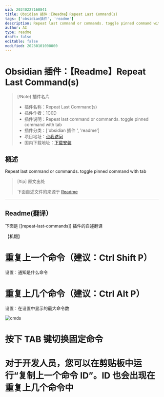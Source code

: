 ```yaml
---
uid: 20240227160841
title: Obsidian 插件：【Readme】Repeat Last Command(s)
tags: ['obsidian插件', 'readme']
description: Repeat last command or commands. toggle pinned command with tab
author: AI
type: readme
draft: false
editable: false
modified: 20230101000000
---
```


# Obsidian 插件：【Readme】Repeat Last Command(s)

> [!Note] 插件名片
> - 插件名称：Repeat Last Command(s)
> - 插件作者：1C0D
> - 插件说明：Repeat last command or commands. toggle pinned command with tab
> - 插件分类：['obsidian 插件 ', 'readme']
> - 项目地址：[点我访问](https://github.com/1C0D/obsidian-repeat-last-commands)
> - 国内下载地址：[下载安装](https://pkmer.cn/products/plugin/pluginMarket/?repeat-last-commands)

## 概述

Repeat last command or commands. toggle pinned command with tab

> [!tip] 原文出处
>
>下面自述文件的来源于 [Readme](https://ghproxy.net/https://raw.githubusercontent.com/1C0D/obsidian-repeat-last-commands/master/README.md)

---

## Readme(翻译）

下面是 [[repeat-last-commands]] 插件的自述翻译

【机翻】

# 重复上一个命令（建议：Ctrl Shift P）

设置：通知是什么命令

# 重复上几个命令（建议：Ctrl Alt P）

设置：在设置中显示的最大命令数

![cmds](https://cdn.pkmer.cn/covers/repeat-last-commands_2_0.png!pkmer)

# 按下 TAB 键切换固定命令

# 对于开发人员，您可以在剪贴板中运行“复制上一个命令 ID”。ID 也会出现在重复上几个命令中